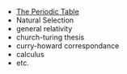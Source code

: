 - [The Periodic Table](https://en.wikipedia.org/wiki/Periodic_table#Mendeleev's_table)
- Natural Selection
- general relativity
- church-turing thesis
- curry-howard correspondance
- calculus
- etc.